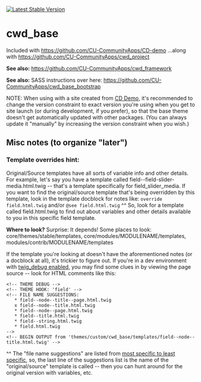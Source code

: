 [![Latest Stable Version](https://poser.pugx.org/cubear/cwd_base/v/stable)](https://packagist.org/packages/cubear/cwd_base)

 # cwd_base

Included with https://github.com/CU-CommunityApps/CD-demo
...along with https://github.com/CU-CommunityApps/cwd_project

**See also:** https://github.com/CU-CommunityApps/cwd_framework

**See also:** SASS instructions over here: https://github.com/CU-CommunityApps/cwd_base_bootstrap

NOTE: When using with a site created from [CD Demo](https://github.com/CU-CommunityApps/CD-demo), it's recommended to change the version constraint to exact version you're using when you get to site launch (or during development, if you prefer), so that the base theme doesn't get automatically updated with other packages.  (You can always update it "manually" by increasing the version constraint when you wish.)

## Misc notes (to organize "later")

### Template overrides hint:
Original/Source templates have all sorts of variable info and other details.  For example, let's say you have a template called field--field-slider-media.html.twig -- that's a template specifically for field_slider_media.  If you want to find the original/source template that's being overridden by this template, look in the template docblock for notes like:
`override field.html.twig`
and/or
`@see field.html.twig`
^^ So, look for a template called field.html.twig to find out about variables and other details available to you in this specific field template.

**Where to look?**  Surprise: It depends!  Some places to look: core/themes/stable/templates, core/modules/MODULENAME/templates, modules/contrib/MODULENAME/templates

If the template you're looking at doesn't have the aforementioned notes (or a docblock at all), it's trickier to figure out.  If you're in a dev environment with [twig_debug enabled](https://www.drupal.org/docs/8/theming/twig/debugging-twig-templates#s-enable-debugging), you may find some clues in by viewing the page source -- look for HTML comments like this:
```
<!-- THEME DEBUG -->
<!-- THEME HOOK: 'field' -->
<!-- FILE NAME SUGGESTIONS:
   * field--node--title--page.html.twig
   x field--node--title.html.twig
   * field--node--page.html.twig
   * field--title.html.twig
   * field--string.html.twig
   * field.html.twig
-->
<!-- BEGIN OUTPUT from 'themes/custom/cwd_base/templates/field--node--title.html.twig' -->
```
^^ The "file name suggestions" are listed from [most specific to least specific](https://www.drupal.org/docs/8/theming/twig/locating-template-files-with-debugging), so, the last line of the suggestions list is the name of the "original/source" template is called -- then you can hunt around for the original version with variables, etc.

